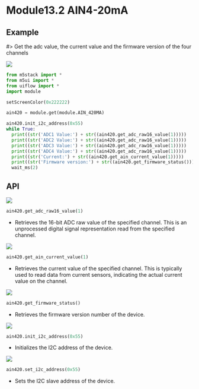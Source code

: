 # Module13.2 AIN4-20mA

## Example

#> Get the adc value, the current value and the firmware version of the four channels


<img class="blockly_svg" src="https://m5stack.oss-cn-shenzhen.aliyuncs.com/resource/docs/static/assets/img/uiflow/blockly/modules/ain4_20ma/uiflow_block_AIN4-20mA_demo1.svg">

```python
from m5stack import *
from m5ui import *
from uiflow import *
import module

setScreenColor(0x222222)

ain420 = module.get(module.AIN_420MA)

ain420.init_i2c_address(0x55)
while True:
  print((str('ADC1 Value:') + str((ain420.get_adc_raw16_value(1)))))
  print((str('ADC2 Value:') + str((ain420.get_adc_raw16_value(1)))))
  print((str('ADC3 Value:') + str((ain420.get_adc_raw16_value(1)))))
  print((str('ADC4 Value:') + str((ain420.get_adc_raw16_value(1)))))
  print((str('Current:') + str((ain420.get_ain_current_value(1)))))
  print((str('Firmware version:') + str((ain420.get_firmware_status()))))
  wait_ms(2)
```

## API

<img class="blockly_svg" src="https://m5stack.oss-cn-shenzhen.aliyuncs.com/resource/docs/static/assets/img/uiflow/blockly/modules/ain4_20ma/uiflow_block_module_ain420ma_get_adc_raw16_value.svg">

```python
ain420.get_adc_raw16_value(1)
```

- Retrieves the 16-bit ADC raw value of the specified channel. This is an unprocessed digital signal representation read from the specified channel.

<img class="blockly_svg" src="https://m5stack.oss-cn-shenzhen.aliyuncs.com/resource/docs/static/assets/img/uiflow/blockly/modules/ain4_20ma/uiflow_block_module_ain420ma_get_current_value.svg">

```python
ain420.get_ain_current_value(1)
```

- Retrieves the current value of the specified channel. This is typically used to read data from current sensors, indicating the actual current value on the channel.

<img class="blockly_svg" src="https://m5stack.oss-cn-shenzhen.aliyuncs.com/resource/docs/static/assets/img/uiflow/blockly/modules/ain4_20ma/uiflow_block_module_ain420ma_get_firmware_version.svg">

```python
ain420.get_firmware_status()
```

- Retrieves the firmware version number of the device.

<img class="blockly_svg" src="https://m5stack.oss-cn-shenzhen.aliyuncs.com/resource/docs/static/assets/img/uiflow/blockly/modules/ain4_20ma/uiflow_block_module_ain420ma_init.svg">

```python
ain420.init_i2c_address(0x55)
```

- Initializes the I2C address of the device.

<img class="blockly_svg" src="https://m5stack.oss-cn-shenzhen.aliyuncs.com/resource/docs/static/assets/img/uiflow/blockly/modules/ain4_20ma/uiflow_block_module_ain420ma_set_i2c_address.svg">

```python
ain420.set_i2c_address(0x55)
```

- Sets the I2C slave address of the device.